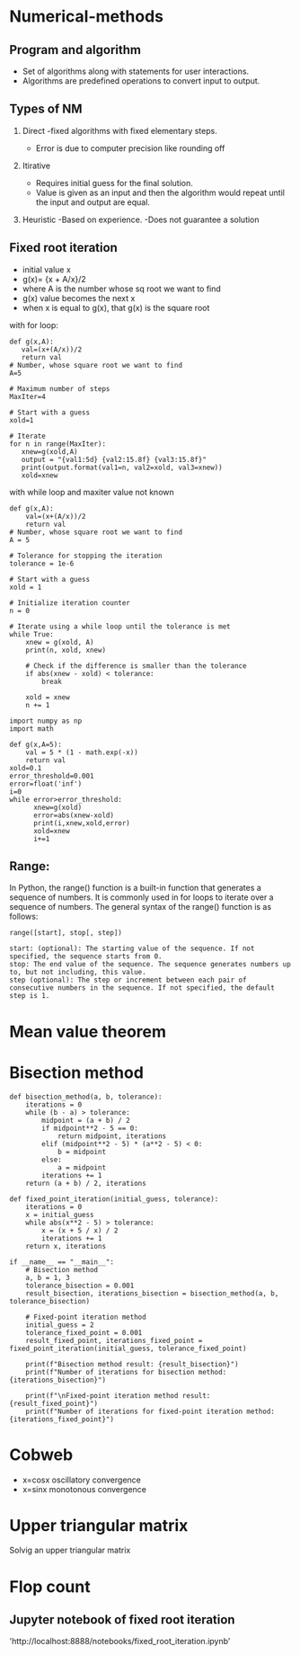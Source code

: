 # Numerical-methods
## Program and algorithm
- Set of algorithms along with statements for user interactions.
- Algorithms are predefined operations to convert input to output.
## Types of NM
1) Direct
   -fixed algorithms with fixed elementary steps.
   - Error is due to computer precision like rounding off

2) Itirative
   - Requires initial guess for the final solution.
   - Value is given as an input and then the algorithm would repeat until the input and output are equal.

3) Heuristic
   -Based on experience.
   -Does not guarantee a solution

## Fixed root iteration
- initial value x
- g(x)= {x + A/x}/2
 -  where A is the number whose sq root we want to find
 - g(x) value becomes the next x
 - when x is equal to g(x), that g(x) is the square root

 with for loop:
 ```
def g(x,A):
    val=(x+(A/x))/2
    return val
# Number, whose square root we want to find
A=5

# Maximum number of steps
MaxIter=4

# Start with a guess
xold=1

# Iterate
for n in range(MaxIter):
    xnew=g(xold,A)
    output = "{val1:5d} {val2:15.8f} {val3:15.8f}"
    print(output.format(val1=n, val2=xold, val3=xnew))
    xold=xnew
```

with while loop and maxiter value not known
```
def g(x,A):
    val=(x+(A/x))/2
    return val
# Number, whose square root we want to find
A = 5

# Tolerance for stopping the iteration
tolerance = 1e-6

# Start with a guess
xold = 1

# Initialize iteration counter
n = 0

# Iterate using a while loop until the tolerance is met
while True:
    xnew = g(xold, A)
    print(n, xold, xnew)

    # Check if the difference is smaller than the tolerance
    if abs(xnew - xold) < tolerance:
        break

    xold = xnew
    n += 1
```
```
import numpy as np
import math

def g(x,A=5):
    val = 5 * (1 - math.exp(-x))
    return val
xold=0.1
error_threshold=0.001
error=float('inf')
i=0
while error>error_threshold:
      xnew=g(xold)
      error=abs(xnew-xold)
      print(i,xnew,xold,error)
      xold=xnew
      i+=1
```
## Range:
In Python, the range() function is a built-in function that generates a sequence of numbers. It is commonly used in for loops to iterate over a sequence of numbers. The general syntax of the range() function is as follows:
 ```
range([start], stop[, step])
```
    start: (optional): The starting value of the sequence. If not specified, the sequence starts from 0.
    stop: The end value of the sequence. The sequence generates numbers up to, but not including, this value.
    step (optional): The step or increment between each pair of consecutive numbers in the sequence. If not specified, the default step is 1.

# Mean value theorem
# Bisection method
```
def bisection_method(a, b, tolerance):
    iterations = 0
    while (b - a) > tolerance:
        midpoint = (a + b) / 2
        if midpoint**2 - 5 == 0:
            return midpoint, iterations
        elif (midpoint**2 - 5) * (a**2 - 5) < 0:
            b = midpoint
        else:
            a = midpoint
        iterations += 1
    return (a + b) / 2, iterations

def fixed_point_iteration(initial_guess, tolerance):
    iterations = 0
    x = initial_guess
    while abs(x**2 - 5) > tolerance:
        x = (x + 5 / x) / 2
        iterations += 1
    return x, iterations

if __name__ == "__main__":
    # Bisection method
    a, b = 1, 3
    tolerance_bisection = 0.001
    result_bisection, iterations_bisection = bisection_method(a, b, tolerance_bisection)

    # Fixed-point iteration method
    initial_guess = 2
    tolerance_fixed_point = 0.001
    result_fixed_point, iterations_fixed_point = fixed_point_iteration(initial_guess, tolerance_fixed_point)

    print(f"Bisection method result: {result_bisection}")
    print(f"Number of iterations for bisection method: {iterations_bisection}")

    print(f"\nFixed-point iteration method result: {result_fixed_point}")
    print(f"Number of iterations for fixed-point iteration method: {iterations_fixed_point}")
```
# Cobweb
- x=cosx oscillatory convergence
- x=sinx monotonous convergence
# Upper triangular matrix
Solvig an upper triangular matrix
# Flop count
 
 ## Jupyter notebook of fixed root iteration
'http://localhost:8888/notebooks/fixed_root_iteration.ipynb'

